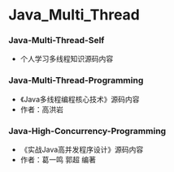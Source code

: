 # Java_Multi_Thread

### Java-Multi-Thread-Self 
- 个人学习多线程知识源码内容


### Java-Multi-Thread-Programming
- 《Java多线程编程核心技术》源码内容
- 作者：高洪岩

### Java-High-Concurrency-Programming
- 《实战Java高并发程序设计》源码内容
- 作者：葛一鸣 郭超 编著